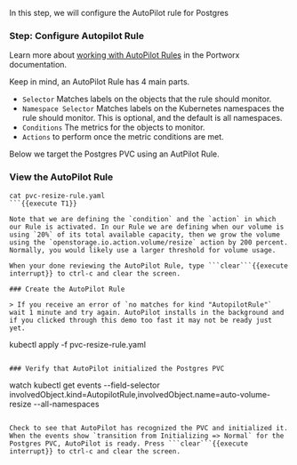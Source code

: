 In this step, we will configure the AutoPilot rule for Postgres

### Step: Configure Autopilot Rule

Learn more about [working with AutoPilot Rules](https://2.2.docs.portworx.com/portworx-install-with-kubernetes/autopilot/how-to-use/working-with-rules/#understanding-an-autopilotrule) in the Portworx documentation.

Keep in mind, an AutoPilot Rule has 4 main parts.

* `Selector` Matches labels on the objects that the rule should monitor.
* `Namespace Selector` Matches labels on the Kubernetes namespaces the rule should monitor. This is optional, and the default is all namespaces.
* `Conditions` The metrics for the objects to monitor.
* `Actions` to perform once the metric conditions are met.

Below we target the Postgres PVC using an AutPilot Rule.

### View the AutoPilot Rule
```
cat pvc-resize-rule.yaml
```{{execute T1}}

Note that we are defining the `condition` and the `action` in which our Rule is activated. In our Rule we are defining when our volume is using `20%` of its total available capacity, then we grow the volume using the `openstorage.io.action.volume/resize` action by 200 percent. Normally, you would likely use a larger threshold for volume usage.

When your done reviewing the AutoPilot Rule, type ```clear```{{execute interrupt}} to ctrl-c and clear the screen.

### Create the AutoPilot Rule

> If you receive an error of `no matches for kind "AutopilotRule"` wait 1 minute and try again. AutoPilot installs in the background and if you clicked through this demo too fast it may not be ready just yet.

```
kubectl apply -f pvc-resize-rule.yaml
```{{execute T1}}

### Verify that AutoPilot initialized the Postgres PVC

```
watch kubectl get events --field-selector involvedObject.kind=AutopilotRule,involvedObject.name=auto-volume-resize --all-namespaces
```{{execute T1}}

Check to see that AutoPilot has recognized the PVC and initialized it. When the events show `transition from Initializing => Normal` for the Postgres PVC, AutoPilot is ready. Press ```clear```{{execute interrupt}} to ctrl-c and clear the screen.